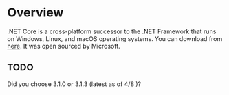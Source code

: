 # Overview

.NET Core is a cross-platform successor to the .NET Framework that runs on Windows, Linux, and macOS operating systems.  You can download from [here](https://dotnet.microsoft.com/download/dotnet-core/3.1).  It was open sourced by Microsoft.

## TODO

Did you choose 3.1.0 or 3.1.3 (latest as of 4/8 )?
